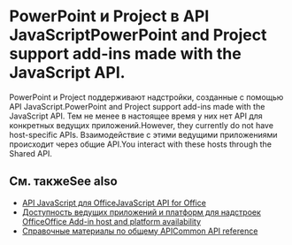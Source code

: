 # <a name="powerpoint-and-project-in-the-javascript-api"></a><span data-ttu-id="d259c-101">PowerPoint и Project в API JavaScript</span><span class="sxs-lookup"><span data-stu-id="d259c-101">PowerPoint and Project support add-ins made with the JavaScript API.</span></span>

<span data-ttu-id="d259c-102">PowerPoint и Project поддерживают надстройки, созданные с помощью API JavaScript.</span><span class="sxs-lookup"><span data-stu-id="d259c-102">PowerPoint and Project support add-ins made with the JavaScript API.</span></span> <span data-ttu-id="d259c-103">Тем не менее в настоящее время у них нет API для конкретных ведущих приложений.</span><span class="sxs-lookup"><span data-stu-id="d259c-103">However, they currently do not have host-specific APIs.</span></span> <span data-ttu-id="d259c-104">Взаимодействие с этими ведущими приложениями происходит через общие API.</span><span class="sxs-lookup"><span data-stu-id="d259c-104">You interact with these hosts through the Shared API.</span></span> 

## <a name="see-also"></a><span data-ttu-id="d259c-105">См. также</span><span class="sxs-lookup"><span data-stu-id="d259c-105">See also</span></span>

- [<span data-ttu-id="d259c-106">API JavaScript для Office</span><span class="sxs-lookup"><span data-stu-id="d259c-106">JavaScript API for Office</span></span>](/office/dev/add-ins/reference/javascript-api-for-office)
- [<span data-ttu-id="d259c-107">Доступность ведущих приложений и платформ для надстроек Office</span><span class="sxs-lookup"><span data-stu-id="d259c-107">Office Add-in host and platform availability</span></span>](https://docs.microsoft.com/office/dev/add-ins/overview/office-add-in-availability)
- [<span data-ttu-id="d259c-108">Справочные материалы по общему API</span><span class="sxs-lookup"><span data-stu-id="d259c-108">Common API reference</span></span>](/javascript/api/overview/office)
